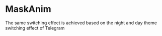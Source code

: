 # MaskAnim
The same switching effect is achieved based on the night and day theme switching effect of Telegram
